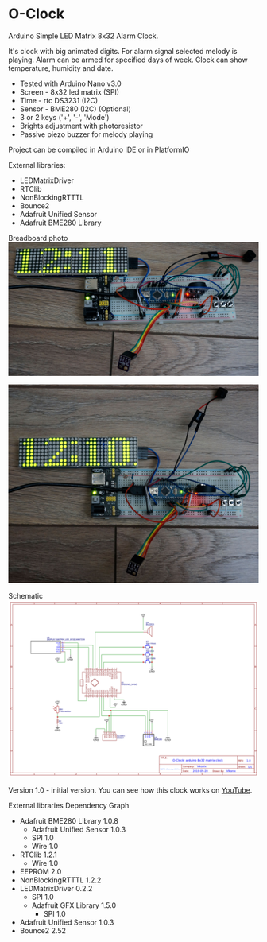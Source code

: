 # O-Clock
Arduino Simple LED Matrix 8x32 Alarm Clock.

It's clock with big animated digits.
For alarm signal selected melody is playing.
Alarm can be armed for specified days of week.
Clock can show temperature, humidity and date.

 - Tested with Arduino Nano v3.0
 - Screen - 8x32 led matrix (SPI)
 - Time - rtc DS3231 (I2C)
 - Sensor - BME280 (I2C) (Optional)
 - 3 or 2 keys ('+', '-', 'Mode')
 - Brights adjustment with photoresistor
 - Passive piezo buzzer for melody playing

Project can be compiled in Arduino IDE or in PlatformIO

External libraries:
 - LEDMatrixDriver
 - RTClib
 - NonBlockingRTTTL
 - Bounce2
 - Adafruit Unified Sensor
 - Adafruit BME280 Library

 Breadboard photo
 ![Screenshot](docs/breadboard1.jpg)

 ![Screenshot](docs/breadboard2.jpg)
 
 Schematic
 ![Screenshot](docs/Schematic_O-Clock.png)
 
 Version 1.0 - initial version.
 You can see how this clock works on [YouTube](https://www.youtube.com/watch?v=nfpqMhbTryE).
 
External libraries Dependency Graph
- Adafruit BME280 Library 1.0.8
   - Adafruit Unified Sensor 1.0.3
   - SPI 1.0
   - Wire 1.0
- RTClib 1.2.1
   - Wire 1.0
- EEPROM 2.0
- NonBlockingRTTTL 1.2.2
- LEDMatrixDriver 0.2.2
   - SPI 1.0
   - Adafruit GFX Library 1.5.0
      - SPI 1.0
- Adafruit Unified Sensor 1.0.3
- Bounce2 2.52